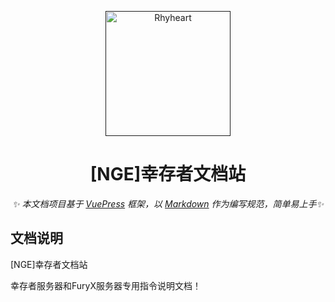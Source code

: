 <p align="center">
  <a href="">
    <img src="https://img.skyxk.cn/images/2023/06/08/ggkRt.png" width="200" height="200" alt="Rhyheart">
  </a>
</p>

<div align="center">

  # [NGE]幸存者文档站

  _✨ 本文档项目基于 [VuePress](https://v2.vuepress.vuejs.org/zh/) 框架，以 [Markdown](https://v2.vuepress.vuejs.org/zh/guide/markdown.html) 作为编写规范，简单易上手✨_

</div>

## 文档说明

[NGE]幸存者文档站

幸存者服务器和FuryX服务器专用指令说明文档！